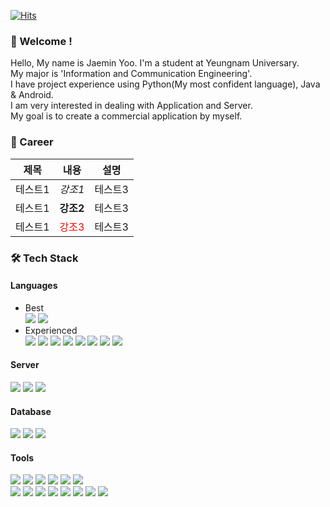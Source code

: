 [![Hits](https://hits.seeyoufarm.com/api/count/incr/badge.svg?url=https%3A%2F%2Fgithub.com%2Fjaemin-Yoo&count_bg=%2379C83D&title_bg=%23555555&icon=&icon_color=%23E7E7E7&title=hits&edge_flat=false)](https://hits.seeyoufarm.com)

### 👋 Welcome !
Hello, My name is Jaemin Yoo. I'm a student at Yeungnam Universary.  
My major is 'Information and Communication Engineering'.  
I have project experience using Python(My most confident language), Java & Android.  
I am very interested in dealing with Application and Server.  
My goal is to create a commercial application by myself.  


### 👑 Career
|제목|내용|설명|
|---|---|---|
|테스트1|*강조1*|테스트3|
|테스트1|**강조2**|테스트3|
|테스트1|<span style="color:red">강조3</span>|테스트3|


### 🛠 Tech Stack

#### Languages
- Best  
<img src="https://img.shields.io/badge/-Python-3776AB?style=flat-square&logo=Python&logoColor=white"/> <img src="https://img.shields.io/badge/Java & Android-3DDC84?style=flat-square&logo=Android&logoColor=white"/>  
- Experienced  
<img src="https://img.shields.io/badge/c++-00599C?style=flat-square&logo=c%2B%2B&logoColor=white"/> <img src="https://img.shields.io/badge/-PHP-777BB4?style=flat-square&logo=PHP&logoColor=white"/> <img src="https://img.shields.io/badge/-HTML5-E34F26?style=flat-square&logo=HTML5&logoColor=white"/> <img src="https://img.shields.io/badge/-CSS3-1572B6?style=flat-square&logo=CSS3&logoColor=white"/> <img src="https://img.shields.io/badge/-JavaScript-F7DF1E?style=flat-square&logo=JavaScript&logoColor=white"/> <img src="https://img.shields.io/badge/-Kotlin-7F52FF?style=flat-pycha square&logo=Kotlin&logoColor=white"/> <img src="https://img.shields.io/badge/-R-276DC3?style=flat-square&logo=R&logoColor=white"/> <img src="https://img.shields.io/badge/-MATLAB-000000?style=flat-square"/>

#### Server
<img src="https://img.shields.io/badge/AWS EC2-232F3E?style=flat-square&logo=Amazon%20AWS&logoColor=white"/> <img src="https://img.shields.io/badge/AWS RDS-232F3E?style=flat-square&logo=Amazon%20AWS&logoColor=white"/> <img src="https://img.shields.io/badge/-Apache-D22128?style=flat-square&logo=Apache&logoColor=white"/>

#### Database
<img src="https://img.shields.io/badge/MySQL-4479A1?style=flat-square&logo=MySQL&logoColor=white"/> <img src="https://img.shields.io/badge/-SQLite-003B57?style=flat-square&logo=SQLite&logoColor=white"/> <img src="https://img.shields.io/badge/-MariaDB-003545?style=flat-square&logo=MariaDB&logoColor=white"/>

#### Tools
<img src="https://img.shields.io/badge/-Jupyter Notebook-F37626?style=flat-square&logo=Jupyter&logoColor=white"/> <img src="https://img.shields.io/badge/-Colab-F9AB00?style=flat-square&logo=Google Colab&logoColor=white"/> <img src="https://img.shields.io/badge/-PyCharm-000000?style=flat-square&logo=PyCharm&logoColor=white"/> <img src="https://img.shields.io/badge/-Visual Studio-5C2D91?style=flat-square&logo=Visual Studio&logoColor=white"/> <img src="https://img.shields.io/badge/-Visual Studio Code-007ACC?style=flat-square&logo=Visual Studio Code&logoColor=white"/> <img src="https://img.shields.io/badge/-Eclipse-2C2255?style=flat-square&logo=Eclipse IDE&logoColor=white"/>  
<img src="https://img.shields.io/badge/-FileZilla-BF0000?style=flat-square&logo=FileZilla&logoColor=white"/> <img src="https://img.shields.io/badge/-Postman-FF6C37?style=flat-square&logo=Postman&logoColor=white"/> <img src="https://img.shields.io/badge/-Putty-000000?style=flat-square"/> <img src="https://img.shields.io/badge/Workbench-4479A1?style=flat-square&logo=MySQL&logoColor=white"/> <img src="https://img.shields.io/badge/-phpMyAdmin-6C78AF?style=flat-square&logo=phpMyAdmin&logoColor=white"/> <img src="https://img.shields.io/badge/-DBeaver-000000?style=flat-square"/> <img src="https://img.shields.io/badge/-HeidiSQL-000000?style=flat-square"/> <img src="https://img.shields.io/badge/-XAMPP-FB7A24?style=flat-square&logo=XAMPP&logoColor=white"/>
